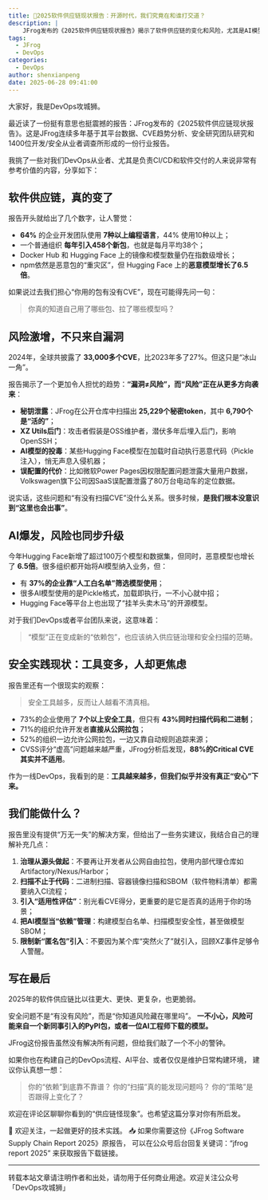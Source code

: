 ```yaml
---
title: 🧊2025软件供应链现状报告：开源时代，我们究竟在和谁打交道？
description: |
    JFrog发布的《2025软件供应链现状报告》揭示了软件供应链的变化和风险，尤其是AI模型的安全问题。本文分享了报告中的关键发现和对DevOps从业者的启示。
tags:
  - JFrog
  - DevOps
categories:
  - DevOps
author: shenxianpeng
date: 2025-06-28 09:41:00
---
```


大家好，我是DevOps攻城狮。

最近读了一份挺有意思也挺震撼的报告：JFrog发布的《2025软件供应链现状报告》。这是JFrog连续多年基于其平台数据、CVE趋势分析、安全研究团队研究和1400位开发/安全从业者调查所形成的一份行业报告。

我挑了一些对我们DevOps从业者、尤其是负责CI/CD和软件交付的人来说非常有参考价值的内容，分享如下：

## 软件供应链，真的变了

报告开头就给出了几个数字，让人警觉：

* **64%** 的企业开发团队使用 **7种以上编程语言**，44% 使用10种以上；
* 一个普通组织 **每年引入458个新包**，也就是每月平均38个；
* Docker Hub 和 Hugging Face 上的镜像和模型数量仍在指数级增长；
* npm依然是恶意包的“重灾区”，但 Hugging Face 上的**恶意模型增长了6.5倍**。

<!--more-->

如果说过去我们担心“你用的包有没有CVE”，现在可能得先问一句：

> 你真的知道自己用了哪些包、拉了哪些模型吗？

## 风险激增，不只来自漏洞

2024年，全球共披露了 **33,000多个CVE**，比2023年多了27%。但这只是“冰山一角”。

报告揭示了一个更加令人担忧的趋势：**“漏洞≠风险”，而“风险”正在从更多方向袭来**：

* **秘钥泄露**：JFrog在公开仓库中扫描出 **25,229个秘密token**，其中 **6,790个是“活的”**；
* **XZ Utils后门**：攻击者假装是OSS维护者，潜伏多年后埋入后门，影响OpenSSH；
* **AI模型的投毒**：某些Hugging Face模型在加载时自动执行恶意代码（Pickle注入），悄无声息入侵机器；
* **误配置的代价**：比如微软Power Pages因权限配置问题泄露大量用户数据，Volkswagen旗下公司因SaaS误配置泄露了80万台电动车的定位数据。

说实话，这些问题和“有没有扫描CVE”没什么关系。很多时候，**是我们根本没意识到“这里也会出事”**。

## AI爆发，风险也同步升级

今年Hugging Face新增了超过100万个模型和数据集，但同时，恶意模型也增长了 **6.5倍**。很多组织都开始将AI模型纳入业务，但：

* 有 **37%的企业靠“人工白名单”筛选模型使用**；
* 很多AI模型使用的是Pickle格式，加载即执行，一不小心就中招；
* Hugging Face等平台上也出现了“挂羊头卖木马”的开源模型。

对于我们DevOps或者平台团队来说，这意味着：

> “模型”正在变成新的“依赖包”，也应该纳入供应链治理和安全扫描的范畴。

## 安全实践现状：工具变多，人却更焦虑

报告里还有一个很现实的观察：

> 安全工具越多，反而让人越看不清真相。

* 73%的企业使用了 **7个以上安全工具**，但只有 **43%同时扫描代码和二进制**；
* 71%的组织允许开发者**直接从公网拉包**；
* 52%的组织一边允许公网拉包，一边又靠自动规则追踪来源；
* CVSS评分“虚高”问题越来越严重，JFrog分析后发现，**88%的Critical CVE其实并不适用**。

作为一线DevOps，我看到的是：**工具越来越多，但我们似乎并没有真正“安心”下来。**

## 我们能做什么？

报告里没有提供“万无一失”的解决方案，但给出了一些务实建议，我结合自己的理解补充几点：

1. **治理从源头做起**：不要再让开发者从公网自由拉包，使用内部代理仓库如 Artifactory/Nexus/Harbor；
2. **扫描不止于代码**：二进制扫描、容器镜像扫描和SBOM（软件物料清单）都需要纳入CI流程；
3. **引入“适用性评估”**：别光看CVE得分，更重要的是它是否真的适用于你的场景；
4. **把AI模型当“依赖”管理**：构建模型白名单、扫描模型安全性，甚至做模型SBOM；
5. **限制新“匿名包”引入**：不要因为某个库“突然火了”就引入，回顾XZ事件足够令人警醒。

## 写在最后

2025年的软件供应链比以往更大、更快、更复杂，也更脆弱。

安全问题不是“有没有风险”，而是“你知道风险藏在哪里吗”。
**一不小心，风险可能来自一个新同事引入的PyPI包，或者一位AI工程师下载的模型。**

JFrog这份报告虽然没有解决所有问题，但给我们敲了一个不小的警钟。

如果你也在构建自己的DevOps流程、AI平台、或者仅仅是维护日常构建环境，
建议你认真想一想：

> 你的“依赖”到底靠不靠谱？
> 你的“扫描”真的能发现问题吗？
> 你的“策略”是否跟得上变化了？

欢迎在评论区聊聊你看到的“供应链怪现象”。也希望这篇分享对你有所启发。

🧡 欢迎关注，一起做更好的技术实践。
📥 如果你需要这份《JFrog Software Supply Chain Report 2025》原报告，
可以在公众号后台回复关键词：“jfrog report 2025” 来获取报告下载链接。

---

转载本站文章请注明作者和出处，请勿用于任何商业用途。欢迎关注公众号「DevOps攻城狮」
